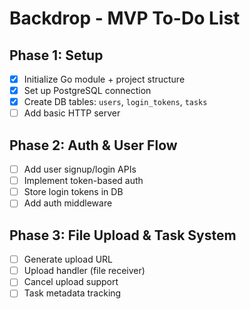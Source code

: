 # Backdrop - MVP To-Do List

## Phase 1: Setup
- [x] Initialize Go module + project structure  
- [x] Set up PostgreSQL connection  
- [x] Create DB tables: `users`, `login_tokens`, `tasks`  
- [ ] Add basic HTTP server

## Phase 2: Auth & User Flow
- [ ] Add user signup/login APIs  
- [ ] Implement token-based auth  
- [ ] Store login tokens in DB  
- [ ] Add auth middleware

## Phase 3: File Upload & Task System
- [ ] Generate upload URL  
- [ ] Upload handler (file receiver)  
- [ ] Cancel upload support  
- [ ] Task metadata tracking
